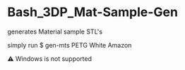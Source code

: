 # Bash_3DP_Mat-Sample-Gen
 generates Material sample STL's 


simply run $ gen-mts PETG White Amazon

⚠️ Windows is not supported